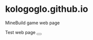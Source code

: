 # kologoglo.github.io
MineBuild game web page

Test web page
<button width="100" height="30"></button>
